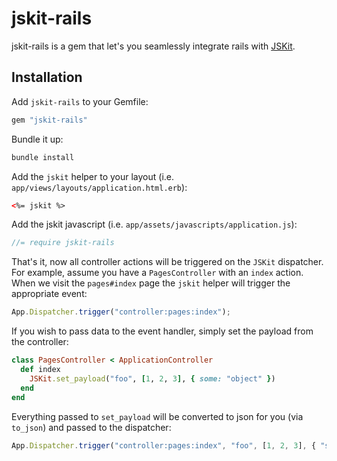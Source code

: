 jskit-rails
===========

jskit-rails is a gem that let's you seamlessly integrate rails with [JSKit](https://github.com/daytonn/jskit).

Installation
------------

Add `jskit-rails` to your Gemfile:

```rb
gem "jskit-rails"
```

Bundle it up:

```sh
bundle install
```

Add the `jskit` helper to your layout (i.e. `app/views/layouts/application.html.erb`):

```html
<%= jskit %>
```

Add the jskit javascript (i.e. `app/assets/javascripts/application.js`):

```js
//= require jskit-rails
```

That's it, now all controller actions will be triggered on the `JSKit` dispatcher. For example, assume you have a `PagesController` with an `index` action. When we visit the `pages#index` page the `jskit` helper will trigger the appropriate event:

```js
App.Dispatcher.trigger("controller:pages:index");
```

If you wish to pass data to the event handler, simply set the payload from the controller:

```rb
class PagesController < ApplicationController
  def index
    JSKit.set_payload("foo", [1, 2, 3], { some: "object" })
  end
end
```

Everything passed to `set_payload` will be converted to json for you (via `to_json`) and passed to the dispatcher:

```js
App.Dispatcher.trigger("controller:pages:index", "foo", [1, 2, 3], { "some": "object" });
```
